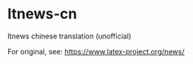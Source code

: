 # ltnews-cn
ltnews chinese translation (unofficial)

For original, see: https://www.latex-project.org/news/
